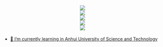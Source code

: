 <h1 align="center">
  <a href="https://downsxu.top/">
    <img src="https://readme-typing-svg.herokuapp.com?color=%2336BCF7&lines=System.out.print(%22Hello%EF%BC%8Cworld%22);"><br>
    <img src="https://readme-typing-svg.herokuapp.com?color=%2336BCF7&lines=print(%22Hello%EF%BC%8Cworld%22);"><br>
    <img src="https://readme-typing-svg.herokuapp.com?color=%2336BCF7&lines=cout<<%22Hello%EF%BC%8Cworld%22;"><br>
    <img src="https://readme-typing-svg.herokuapp.com?color=%2336BCF7&lines=printf(%22Hello%EF%BC%8Cworld%22);"><br>
    <img src="https://readme-typing-svg.herokuapp.com?color=%2336BCF7&lines=console.log(%22Hello%EF%BC%8Cworld%22);"
  </a>
</h1>

- 🌱 I’m currently learning in Anhui University of Science and Technology

